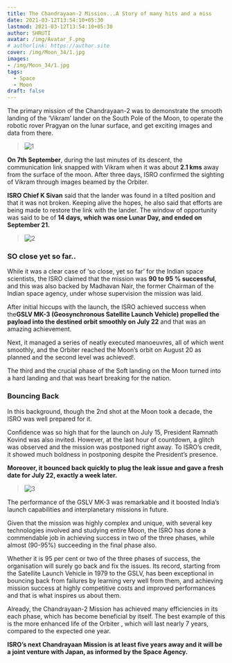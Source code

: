 ```yaml
---
title: The Chandrayaan-2 Mission...A Story of many hits and a miss
date: 2021-03-12T13:54:10+05:30
lastmod: 2021-03-12T13:54:10+05:30
author: SHRUTI
avatar: /img/Avatar_F.png
# authorlink: https://author.site
cover: /img/Moon_34/1.jpg
images: 
- /img/Moon_34/1.jpg
tags:
  - Space
  - Moon
draft: false
---
```


The primary mission of the Chandrayaan-2 was to demonstrate the smooth landing of the ‘Vikram’ lander on the South Pole of the Moon, to operate the robotic rover Pragyan on the lunar surface, and get exciting images and data from there.

<!--more-->

> ![1](/img/Moon_34/1.jpg)


**On 7th September**, during the last minutes of its descent, the communication link snapped with Vikram when it was about **2.1 kms** away from the surface of the moon. After three days, ISRO confirmed the sighting of Vikram through images beamed  by the Orbiter.

**ISRO Chief K Sivan** said that the lander was found in a tilted position and that it was not broken. Keeping alive the hopes, he also said that efforts are being made to restore the link with the lander. The window of opportunity was said to be of **14 days, which was one Lunar Day, and ended on September 21.**

> ![2](/img/Moon_34/2.jpg)


### **SO close yet so far..**
While it was a clear case of ‘so close, yet so far’ for the Indian space scientists, the ISRO claimed that the mission was **90 to 95 % successful**, and this was also backed by Madhavan Nair, the former Chairman of the Indian space agency, under whose supervision the mission was laid.


After initial hiccups with the launch, the ISRO achieved success when the**GSLV MK-3 (Geosynchronous Satellite Launch Vehicle) propelled the payload into the destined orbit smoothly on July 22** and that was an amazing achievement.

Next, it managed a series of neatly executed manoeuvres, all of which went smoothly, and the Orbiter reached the Moon’s orbit on August 20 as planned and the second level was achieved!. 

The third and the crucial phase of the Soft landing on the Moon turned into a hard landing and that was heart breaking for the nation.


### **Bouncing Back**

In this background, though the 2nd shot at the Moon took a decade, the ISRO was well prepared for it.
 

Confidence was so high that for the launch on July 15, President Ramnath Kovind was also invited. However, at the last hour of countdown, a glitch was observed and the mission was postponed right away. To ISRO’s credit, it showed much boldness in postponing despite the President’s presence.

**Moreover, it bounced back quickly to plug the leak issue and gave a fresh date for July 22, exactly a week later.**

> ![3](/img/Moon_34/3.jpg)

The performance of the GSLV MK-3 was remarkable and it boosted India’s launch capabilities and interplanetary missions in future.

Given that the mission was highly complex and unique, with several key technologies involved and studying entire Moon, the ISRO has done a commendable job in achieving success in two of the three phases, while almost (90-95%) succeeding in the final phase also.
 

Whether it is 95 per cent or two of the three phases of success, the organisation will surely go back and fix the issues. 
Its record, starting from the Satellite Launch Vehicle in 1979 to the GSLV, has been exceptional in bouncing back from failures by learning very well from them, and achieving mission success at highly competitive costs and improved performances and that is what inspires us about them.

Already, the Chandrayaan-2 Mission has achieved many efficiencies in its each phase, which has become beneficial by itself. The best example of this is the more enhanced life of the Orbiter , which will last nearly 7 years, compared to the expected one year.

 

**ISRO’s next Chandrayaan Mission is at least five years away and it will be a joint venture with Japan, as informed by the Space Agency.**


 
